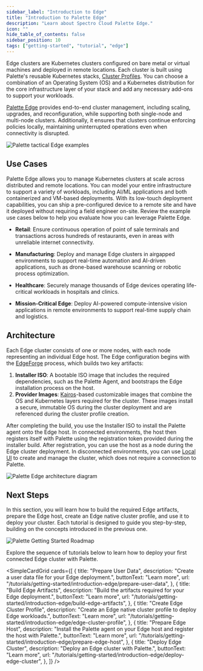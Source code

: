 ```yaml
---
sidebar_label: "Introduction to Edge"
title: "Introduction to Palette Edge"
description: "Learn about Spectro Cloud Palette Edge."
icon: ""
hide_table_of_contents: false
sidebar_position: 10
tags: ["getting-started", "tutorial", "edge"]
---
```


Edge clusters are Kubernetes clusters configured on bare metal or virtual machines and deployed in remote locations.
Each cluster is built using Palette's reusable Kubernetes stacks, [Cluster Profiles](../../../profiles/profiles.md). You
can choose a combination of an Operating System (OS) and a Kubernetes distribution for the core infrastructure layer of
your stack and add any necessary add-ons to support your workloads.

[Palette Edge](../../../clusters/edge/edge.md) provides end-to-end cluster management, including scaling, upgrades, and
reconfiguration, while supporting both single-node and multi-node clusters. Additionally, it ensures that clusters
continue enforcing policies locally, maintaining uninterrupted operations even when connectivity is disrupted.

![Palette tactical Edge examples](/getting-started/getting-started_introduction-edge_tactical-edge.webp)

## Use Cases

Palette Edge allows you to manage Kubernetes clusters at scale across distributed and remote locations. You can model
your entire infrastructure to support a variety of workloads, including AI/ML applications and both containerized and
VM-based deployments. With its low-touch deployment capabilities, you can ship a pre-configured device to a remote site
and have it deployed without requiring a field engineer on-site. Review the example use cases below to help you evaluate
how you can leverage Palette Edge.

- **Retail**: Ensure continuous operation of point of sale terminals and transactions across hundreds of restaurants,
  even in areas with unreliable internet connectivity.

- **Manufacturing**: Deploy and manage Edge clusters in airgapped environments to support real-time automation and
  AI-driven applications, such as drone-based warehouse scanning or robotic process optimization.

- **Healthcare**: Securely manage thousands of Edge devices operating life-critical workloads in hospitals and clinics.

- **Mission-Critical Edge**: Deploy AI-powered compute-intensive vision applications in remote environments to support
  real-time supply chain and logistics.

## Architecture

Each Edge cluster consists of one or more nodes, with each node representing an individual Edge host. The Edge
configuration begins with the [EdgeForge](../../../clusters/edge/edgeforge-workflow/edgeforge-workflow.md) process,
which builds two key artifacts:

1. **Installer ISO**: A bootable ISO image that includes the required dependencies, such as the Palette Agent, and
   bootstraps the Edge installation process on the host.
2. **Provider Images**: [Kairos](https://kairos.io/)-based customizable images that combine the OS and Kubernetes layers
   required for the cluster. These images install a secure, immutable OS during the cluster deployment and are
   referenced during the cluster profile creation.

After completing the build, you use the Installer ISO to install the Palette agent onto the Edge host. In connected
environments, the host then registers itself with Palette using the registration token provided during the installer
build. After registration, you can use the host as a node during the Edge cluster deployment. In disconnected
environments, you can use [Local UI](../../../clusters/edge/local-ui/local-ui.md) to create and manage the cluster,
which does not require a connection to Palette.

![Palette Edge architecture diagram](/getting-started/getting-started_introduction-edge_edge-diagram.webp)

## Next Steps

In this section, you will learn how to build the required Edge artifacts, prepare the Edge host, create an Edge native
cluster profile, and use it to deploy your cluster. Each tutorial is designed to guide you step-by-step, building on the
concepts introduced in the previous one.

![Palette Getting Started Roadmap](/getting-started/getting-started_introduction-edge_roadmap.webp)

Explore the sequence of tutorials below to learn how to deploy your first connected Edge cluster with Palette.

<!-- vale off -->

<SimpleCardGrid
  cards={[
    {
      title: "Prepare User Data",
      description: "Create a user data file for your Edge deployment.",
      buttonText: "Learn more",
      url: "/tutorials/getting-started/introduction-edge/prepare-user-data",
    },
    {
      title: "Build Edge Artifacts",
      description: "Build the artifacts required for your Edge deployment.",
      buttonText: "Learn more",
      url: "/tutorials/getting-started/introduction-edge/build-edge-artifacts",
    },
    {
      title: "Create Edge Cluster Profile",
      description: "Create an Edge native cluster profile to deploy Edge workloads.",
      buttonText: "Learn more",
      url: "/tutorials/getting-started/introduction-edge/edge-cluster-profile",
    },
    {
      title: "Prepare Edge Host",
      description: "Install the Palette agent on your Edge host and register the host with Palette.",
      buttonText: "Learn more",
      url: "/tutorials/getting-started/introduction-edge/prepare-edge-host",
    },
    {
      title: "Deploy Edge Cluster",
      description: "Deploy an Edge cluster with Palette.",
      buttonText: "Learn more",
      url: "/tutorials/getting-started/introduction-edge/deploy-edge-cluster",
    },
  ]}
/>
